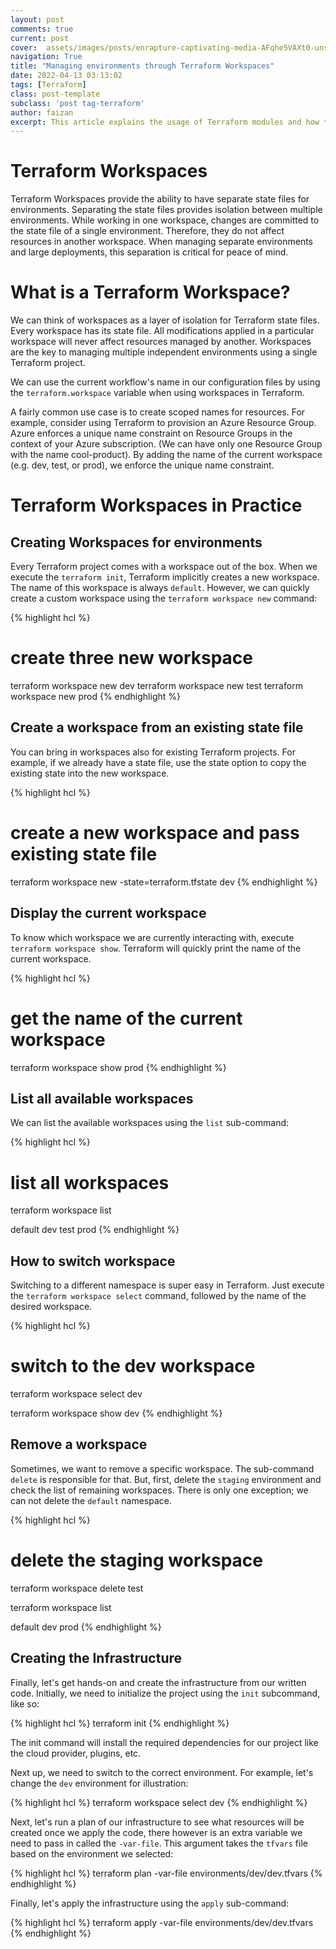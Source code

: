 ```yaml
---
layout: post
comments: true
current: post
cover:  assets/images/posts/enrapture-captivating-media-AFqhe5VAXt0-unsplash_resized.jpg
navigation: True
title: "Managing environments through Terraform Workspaces"
date: 2022-04-13 03:13:02
tags: [Terraform]
class: post-template
subclass: 'post tag-terraform'
author: faizan
excerpt: This article explains the usage of Terraform modules and how they make it easier to substitute repetitive tasks with Modules.
---
```

# Terraform Workspaces

Terraform Workspaces provide the ability to have separate state files for environments. Separating the state files provides isolation between multiple environments. While working in one workspace, changes are committed to the state file of a single environment. Therefore, they do not affect resources in another workspace. When managing separate environments and large deployments, this separation is critical for peace of mind.

# What is a Terraform Workspace?

We can think of workspaces as a layer of isolation for Terraform state files. Every workspace has its state file. All modifications applied in a particular workspace will never affect resources managed by another. Workspaces are the key to managing multiple independent environments using a single Terraform project.

We can use the current workflow's name in our configuration files by using the `terraform.workspace` variable when using workspaces in Terraform.

A fairly common use case is to create scoped names for resources. For example, consider using Terraform to provision an Azure Resource Group. Azure enforces a unique name constraint on Resource Groups in the context of your Azure subscription. (We can have only one Resource Group with the name cool-product). By adding the name of the current workspace (e.g. dev, test, or prod), we enforce the unique name constraint.

# Terraform Workspaces in Practice

## Creating Workspaces for environments

Every Terraform project comes with a workspace out of the box. When we execute the `terraform init`, Terraform implicitly creates a new workspace. The name of this workspace is always `default`. However, we can quickly create a custom workspace using the `terraform workspace new` command:

{% highlight hcl %}
# create three new workspace
terraform workspace new dev
terraform workspace new test
terraform workspace new prod
{% endhighlight %}

## Create a workspace from an existing state file

You can bring in workspaces also for existing Terraform projects. For example, if we already have a state file, use the state option to copy the existing state into the new workspace.

{% highlight hcl %}
# create a new workspace and pass existing state file
terraform workspace new -state=terraform.tfstate dev
{% endhighlight %}

## Display the current workspace

To know which workspace we are currently interacting with, execute `terraform workspace show`. Terraform will quickly print the name of the current workspace.

{% highlight hcl %}
# get the name of the current workspace
terraform workspace show
prod
{% endhighlight %}

## List all available workspaces

We can list the available workspaces using the `list` sub-command:

{% highlight hcl %}
# list all workspaces
terraform workspace list

default
dev
test
prod
{% endhighlight %}

## How to switch workspace
Switching to a different namespace is super easy in Terraform. Just execute the `terraform workspace select` command, followed by the name of the desired workspace.

{% highlight hcl %}
# switch to the dev workspace
terraform workspace select dev

terraform workspace show
dev
{% endhighlight %}

## Remove a workspace

Sometimes, we want to remove a specific workspace. The sub-command `delete` is responsible for that. But, first, delete the `staging` environment and check the list of remaining workspaces. There is only one exception; we can not delete the `default` namespace.

{% highlight hcl %}
# delete the staging workspace
terraform workspace delete test

terraform workspace list

default
dev
prod
{% endhighlight %}

## Creating the Infrastructure

Finally, let's get hands-on and create the infrastructure from our written code. Initially, we need to initialize the project using the `init` subcommand, like so:

{% highlight hcl %}
terraform init
{% endhighlight %}

The init command will install the required dependencies for our project like the cloud provider, plugins, etc.

Next up, we need to switch to the correct environment. For example, let's change the `dev` environment for illustration:

{% highlight hcl %}
terraform workspace select dev
{% endhighlight %}

Next, let's run a plan of our infrastructure to see what resources will be created once we apply the code, there however is an extra variable we need to pass in called the `-var-file`. This argument takes the `tfvars` file based on the environment we selected:

{% highlight hcl %}
terraform plan -var-file environments/dev/dev.tfvars
{% endhighlight %}

Finally, let's apply the infrastructure using the `apply` sub-command:

{% highlight hcl %}
terraform apply -var-file environments/dev/dev.tfvars
{% endhighlight %}